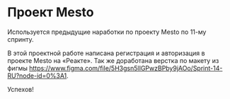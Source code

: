 # Проект Mesto

Используется предыдущие наработки по проекту Mesto по 11-му спринту.

В этой проектной работе написана регистрация и авторизация в проекте Mesto на «Реакте». Так же доработана верстка по макету из фигмы https://www.figma.com/file/5H3gsn5lIGPwzBPby9jAOo/Sprint-14-RU?node-id=0%3A1.

Успехов!
